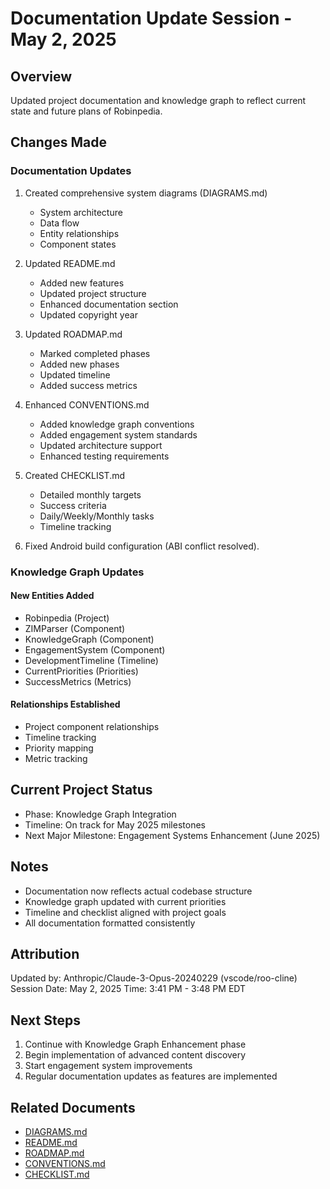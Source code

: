 # Documentation Update Session - May 2, 2025

## Overview
Updated project documentation and knowledge graph to reflect current state and future plans of Robinpedia.

## Changes Made

### Documentation Updates
1. Created comprehensive system diagrams (DIAGRAMS.md)
   - System architecture
   - Data flow
   - Entity relationships
   - Component states

2. Updated README.md
   - Added new features
   - Updated project structure
   - Enhanced documentation section
   - Updated copyright year

3. Updated ROADMAP.md
   - Marked completed phases
   - Added new phases
   - Updated timeline
   - Added success metrics

4. Enhanced CONVENTIONS.md
   - Added knowledge graph conventions
   - Added engagement system standards
   - Updated architecture support
   - Enhanced testing requirements

5. Created CHECKLIST.md
   - Detailed monthly targets
   - Success criteria
   - Daily/Weekly/Monthly tasks
   - Timeline tracking

6. Fixed Android build configuration (ABI conflict resolved).
### Knowledge Graph Updates

#### New Entities Added
- Robinpedia (Project)
- ZIMParser (Component)
- KnowledgeGraph (Component)
- EngagementSystem (Component)
- DevelopmentTimeline (Timeline)
- CurrentPriorities (Priorities)
- SuccessMetrics (Metrics)

#### Relationships Established
- Project component relationships
- Timeline tracking
- Priority mapping
- Metric tracking

## Current Project Status
- Phase: Knowledge Graph Integration
- Timeline: On track for May 2025 milestones
- Next Major Milestone: Engagement Systems Enhancement (June 2025)

## Notes
- Documentation now reflects actual codebase structure
- Knowledge graph updated with current priorities
- Timeline and checklist aligned with project goals
- All documentation formatted consistently

## Attribution
Updated by: Anthropic/Claude-3-Opus-20240229 (vscode/roo-cline)
Session Date: May 2, 2025
Time: 3:41 PM - 3:48 PM EDT

## Next Steps
1. Continue with Knowledge Graph Enhancement phase
2. Begin implementation of advanced content discovery
3. Start engagement system improvements
4. Regular documentation updates as features are implemented

## Related Documents
- [DIAGRAMS.md](../DIAGRAMS.md)
- [README.md](../../README.md)
- [ROADMAP.md](../../ROADMAP.md)
- [CONVENTIONS.md](../CONVENTIONS.md)
- [CHECKLIST.md](../CHECKLIST.md)